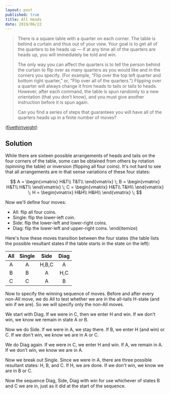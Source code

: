 ```yaml
---
layout: post
published: true
title: All Heads
date: 2019/06/22
---
```


>There is a square table with a quarter on each corner. The table is behind a curtain and thus out of your view. Your goal is to get all of the quarters to be heads up — if at any time all of the quarters are heads up, you will immediately be told and win.
>
>The only way you can affect the quarters is to tell the person behind the curtain to flip over as many quarters as you would like and in the corners you specify. (For example, “Flip over the top left quarter and bottom right quarter,” or, “Flip over all of the quarters.”) Flipping over a quarter will always change it from heads to tails or tails to heads. However, after each command, the table is spun randomly to a new orientation (that you don’t know), and you must give another instruction before it is spun again.
>
>Can you find a series of steps that guarantees you will have all of the quarters heads up in a finite number of moves?

<!--more-->

([fivethirtyeight](https://fivethirtyeight.com/features/i-would-walk-500-miles-and-i-would-riddle-500-more/))


## Solution

While there are sixteen possible arrangements of heads and tails on the four corners of the table, some can be obtained from others by rotation (spinning the table) or inversion (flipping all four coins).  It's not hard to see that all arrangements are in that sense variations of these four states:

$$ A = \begin{vmatrix}
H&T\\
T&T\\
\end{vmatrix} 
\;
B = \begin{vmatrix}
H&T\\
H&T\\
\end{vmatrix} 
\;
C = \begin{vmatrix}
H&T\\
T&H\\
\end{vmatrix} 
\;
H = \begin{vmatrix}
H&H\\
H&H\\
\end{vmatrix} 
\;
$$

Now we'll define four moves:
 - All: flip all four coins.
 - Single: flip the lower-left coin.
 - Side: flip the lower-left and lower-right coins.
 - Diag: flip the lower-left and upper-right coins.
\end{itemize}

Here's how these moves transition between the four states (the table lists the possible resultant states if the table starts in the state on the left):


 All | Single | Side | Diag
 :---: | :------: | :----: | :----: |
 A | A | H,B,C | A | A 
 B | B | A | H,C | B 
 C | C | A | B | H 

Now to specify the winning sequence of moves. Before and after every non-All move, we do All to test whether we are in the all-tails H-state (and win if we are). So we will specify only the non-All moves.

We start with Diag. If we were in C, then we enter H and win. If we don't win, we know we remain in state A or B.

Now we do Side. If we were in A, we stay there. If B, we enter H (and win) or C. If we don't win, we know we are in A or C.

We do Diag again.  If we were in C, we enter H and win.  If A, we remain in A. If we don't win, we know we are in A.

Now we break out Single. Since we were in A, there are three possible resultant states: H, B, and C.  If H, we are done.  If we don't win, we know we are in B or C.

Now the sequence Diag, Side, Diag with win for use whichever of states B and C we are in, just as it did at the start of the sequence.

<br>
